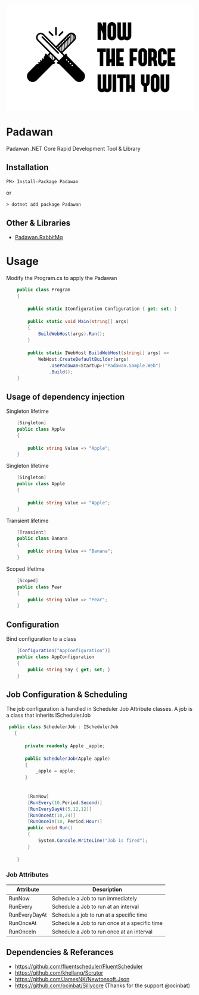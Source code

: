 <p align="center">
    <a href="#Padawan">
        <img alt="logo" src="now-the-force-with-you.png">
    </a>
</p>

# Padawan
Padawan  .NET Core Rapid Development Tool &amp; Library


## Installation

```shell
PM> Install-Package Padawan
```

or

```shell
> dotnet add package Padawan
```


## Other & Libraries

- [Padawan.RabbitMq ](https://github.com/Garzi/Padawan/blob/master/README-RabbitMq.md)


# Usage

Modify the Program.cs to apply the Padawan
```csharp
    public class Program
    {

        public static IConfiguration Configuration { get; set; }

        public static void Main(string[] args)
        {
            BuildWebHost(args).Run();
        }

        public static IWebHost BuildWebHost(string[] args) =>
            WebHost.CreateDefaultBuilder(args)
                .UsePadawan<Startup>("Padawan.Sample.Web")
                .Build();
    }
```

## Usage of dependency injection

Singleton lifetime

```csharp
    [Singleton]
    public class Apple
    {

        public string Value => "Apple";
    }
```

Singleton lifetime

```csharp
    [Singleton]
    public class Apple
    {

        public string Value => "Apple";
    }
```


Transient lifetime

```csharp
    [Transient]
    public class Banana
    {
        public string Value => "Banana";
    }
```

Scoped lifetime

```csharp
    [Scoped]
    public class Pear
    {
        public string Value => "Pear";
    }
```
## Configuration

Bind configuration to a class 
```csharp
    [Configuration("AppConfiguration")]
    public class AppConfiguration
    {
        public string Say { get; set; }
    }
```
    
## Job Configuration & Scheduling
The job configuration is handled in Scheduler Job Attribute classes. A job is a class that inherits ISchedulerJob

```csharp
 public class SchedulerJob : ISchedulerJob
   {

       private readonly Apple _apple;

       public SchedulerJob(Apple apple)
       {
           _apple = apple;
       }


        [RunNow]
        [RunEvery(10,Period.Second)]
        [RunEveryDayAt(5,12,12)] 
        [RunOnceAt(10,24)]
        [RunOnceIn(10, Period.Hour)]
        public void Run()
        {
            System.Console.WriteLine("Job is fired");
        }

    }
 ```
### Job Attributes

| Attribute | Description |
| ------ | ------ |
| RunNow |  Schedule a Job to run immediately |
| RunEvery |  Schedule a Job to run at an interval |
| RunEveryDayAt | Schedule a job to run at a specific time |
| RunOnceAt | Schedule a Job to run once at a specific time |
| RunOnceIn | Schedule a Job to run once at an interval |



## Dependencies & Referances

- https://github.com/fluentscheduler/FluentScheduler
- https://github.com/khellang/Scrutor
- https://github.com/JamesNK/Newtonsoft.Json
- https://github.com/ocinbat/Sillycore   (Thanks for the support @ocinbat)
